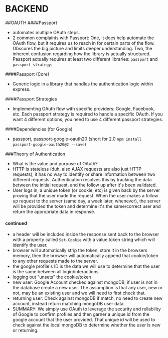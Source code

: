 # BACKEND

##OAUTH
####Passport

- automates multiple OAuth steps.
- 2 common complaints with Passport: One, it does help automate the OAuth flow, but it requires us to reach in for certain parts of the flow. Obscures the big picture and limits deeper understanding. Two, the inherent confusion regarding how the library is actually structured. Passport actually requires at least two different libraries: `passport` and `passport strategy`.

####Passport (Core)

- Generic logic in a library that handles the authentication logic within express.

####Passport Strategies

- Implementing OAuth flow with specific providers: Google, Facebook, etc. Each passport strategy is required to handle a specific OAuth. If you want 4 different options, you need to use 4 different passport strategies.

####Dependencies (for Google)

- passport, passport-google-oauth20 (short for 2.0 `npm install passport-google-oauth20@2 --save`)

###Theory of Authentication

- What is the value and purpose of OAuth?
- HTTP is stateless (duh, also AJAX requests are also just HTTP requests), it has no way to identify or share information between two different requests. Authentication resolves this by tracking the data between the initial request, and the follow up after it's been validated.
- User logs in, a unique token (or cookie, etc) is given back by the server proving that the user made the request. When the user makes a follow up request to the server (same day, a week later, whenever), the server will be provided the token and determine it's the same/correct user and return the appropriate data in response.

#### continued

- a header will be included inside the response sent back to the browser with a property called `Set-Cookie` with a value token string which will identify the user.
- browser will automatically strip the token, store it in the browsers memory, then the browser will automatically append that cookie/token to any other requests made to the server.
- the google profile's ID is the data we will use to determine that the user is the same between all login/interactions.
- logging out "unsets" the cookie/token
- new user: Google Account checked against mongoDB, if user is not in the database create a new user. The assumption is that any user, new or not, may be an existing user and we will need to first check that.
- returning user: Check against mongoDB if match, no need to create new account, instead return matching mongoDB user data.
- SUMMARY: We simply use OAuth to leverage the security and reliability of Google to confirm profiles and then garner a unique id from the google account that the user provided. That unique id will be used to check against the local mongoDB to determine whether the user is new or returning.
